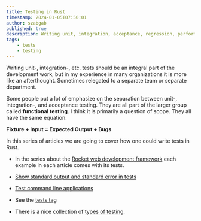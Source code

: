 ```yaml
---
title: Testing in Rust
timestamp: 2024-01-05T07:50:01
author: szabgab
published: true
description: Writing unit, integration, acceptance, regression, performance, etc. tests in Rust.
tags:
    - tests
    - testing
---
```


Writing unit-, integration-, etc. tests should be an integral part of the development work, but in my experience in many organizations it is more like an afterthought. Sometimes relegated to a separate team or separate department.

Some people put a lot of emphasize on the separation between unit-, integration-, and acceptance testing. They are all part of the larger group called **functional testing**. I think it is primarily a question of scope. They all have the same equation:

**Fixture + Input = Expected Output + Bugs**

In this series of articles we are going to cover how one could write tests in Rust.

* In the series about the [Rocket web development framework](/rocket) each example in each article comes with its tests.

* [Show standard output and standard error in tests](/show-output-in-tests)
* [Test command line applications](/test-command-line-application)


* See the [tests tag](/tags/tests)

* There is a nice collection of [types of testing](https://www.geeksforgeeks.org/types-software-testing/).
